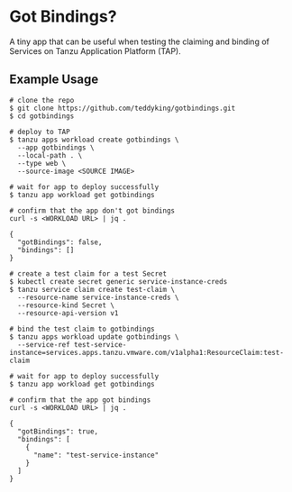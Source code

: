 # Got Bindings?

A tiny app that can be useful when testing the claiming and binding of Services on Tanzu Application Platform (TAP).

## Example Usage

```
# clone the repo
$ git clone https://github.com/teddyking/gotbindings.git
$ cd gotbindings
```

```
# deploy to TAP
$ tanzu apps workload create gotbindings \
  --app gotbindings \
  --local-path . \
  --type web \
  --source-image <SOURCE IMAGE>

# wait for app to deploy successfully
$ tanzu app workload get gotbindings
```

```
# confirm that the app don't got bindings
curl -s <WORKLOAD URL> | jq .

{
  "gotBindings": false,
  "bindings": []
}
```

```
# create a test claim for a test Secret
$ kubectl create secret generic service-instance-creds
$ tanzu service claim create test-claim \
  --resource-name service-instance-creds \
  --resource-kind Secret \
  --resource-api-version v1
```

```
# bind the test claim to gotbindings
$ tanzu apps workload update gotbindings \
  --service-ref test-service-instance=services.apps.tanzu.vmware.com/v1alpha1:ResourceClaim:test-claim
```

```
# wait for app to deploy successfully
$ tanzu app workload get gotbindings
```

```
# confirm that the app got bindings
curl -s <WORKLOAD URL> | jq .

{
  "gotBindings": true,
  "bindings": [
    {
      "name": "test-service-instance"
    }
  ]
}
```

